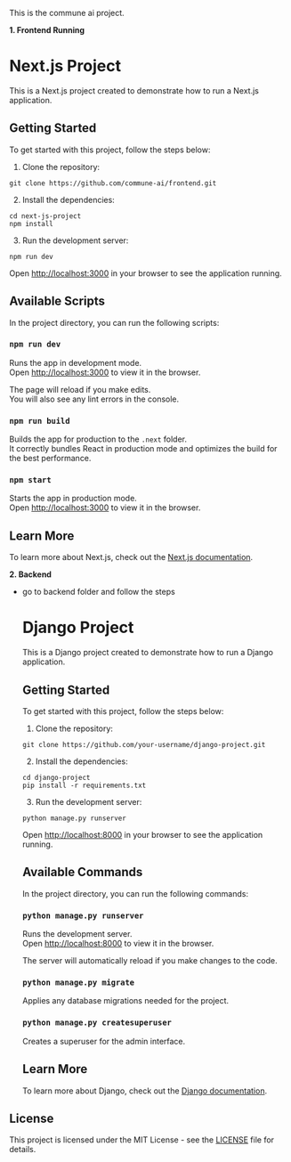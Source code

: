 This is the commune ai project.

**1. Frontend Running**
  # Next.js Project
  
  This is a Next.js project created to demonstrate how to run a Next.js application.
  
  ## Getting Started
  
  To get started with this project, follow the steps below:
  
  1. Clone the repository:
  
  ```
  git clone https://github.com/commune-ai/frontend.git
  ```
  
  2. Install the dependencies:
  
  ```
  cd next-js-project
  npm install
  ```
  
  3. Run the development server:
  
  ```
  npm run dev
  ```
  
  Open [http://localhost:3000](http://localhost:3000) in your browser to see the application running.
  
  ## Available Scripts
  
  In the project directory, you can run the following scripts:
  
  ### `npm run dev`
  
  Runs the app in development mode.<br />
  Open [http://localhost:3000](http://localhost:3000) to view it in the browser.
  
  The page will reload if you make edits.<br />
  You will also see any lint errors in the console.
  
  ### `npm run build`
  
  Builds the app for production to the `.next` folder.<br />
  It correctly bundles React in production mode and optimizes the build for the best performance.
  
  ### `npm start`
  
  Starts the app in production mode.<br />
  Open [http://localhost:3000](http://localhost:3000) to view it in the browser.
  
  ## Learn More
  
  To learn more about Next.js, check out the [Next.js documentation](https://nextjs.org/docs).

**2. Backend**

  - go to backend folder and follow the steps
    # Django Project

    This is a Django project created to demonstrate how to run a Django application.
    
    ## Getting Started
    
    To get started with this project, follow the steps below:
    
    1. Clone the repository:
    
    ```
    git clone https://github.com/your-username/django-project.git
    ```
    
    2. Install the dependencies:
    
    ```
    cd django-project
    pip install -r requirements.txt
    ```
    
    3. Run the development server:
    
    ```
    python manage.py runserver
    ```
    
    Open [http://localhost:8000](http://localhost:8000) in your browser to see the application running.
    
    ## Available Commands
    
    In the project directory, you can run the following commands:
    
    ### `python manage.py runserver`
    
    Runs the development server.<br />
    Open [http://localhost:8000](http://localhost:8000) to view it in the browser.
    
    The server will automatically reload if you make changes to the code.
    
    ### `python manage.py migrate`
    
    Applies any database migrations needed for the project.
    
    ### `python manage.py createsuperuser`
    
    Creates a superuser for the admin interface.
    
    ## Learn More
    
    To learn more about Django, check out the [Django documentation](https://docs.djangoproject.com/).

## License

This project is licensed under the MIT License - see the [LICENSE](LICENSE) file for details.
